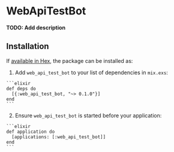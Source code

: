 # WebApiTestBot

**TODO: Add description**

## Installation

If [available in Hex](https://hex.pm/docs/publish), the package can be installed as:

  1. Add `web_api_test_bot` to your list of dependencies in `mix.exs`:

    ```elixir
    def deps do
      [{:web_api_test_bot, "~> 0.1.0"}]
    end
    ```

  2. Ensure `web_api_test_bot` is started before your application:

    ```elixir
    def application do
      [applications: [:web_api_test_bot]]
    end
    ```


